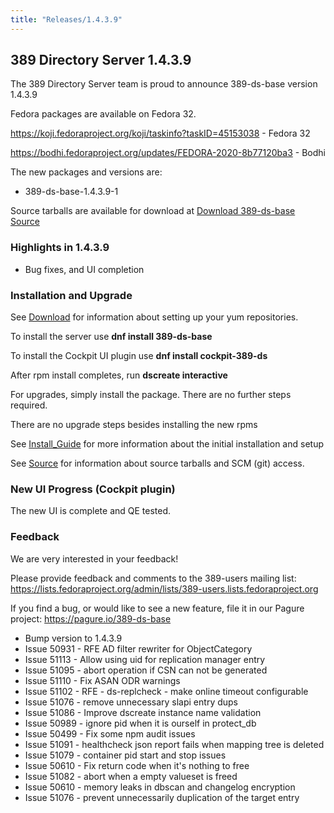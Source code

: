 ```yaml
---
title: "Releases/1.4.3.9"
---
```


389 Directory Server 1.4.3.9
-----------------------------

The 389 Directory Server team is proud to announce 389-ds-base version 1.4.3.9

Fedora packages are available on Fedora 32.

<https://koji.fedoraproject.org/koji/taskinfo?taskID=45153038> - Fedora 32

<https://bodhi.fedoraproject.org/updates/FEDORA-2020-8b77120ba3> - Bodhi


The new packages and versions are:

- 389-ds-base-1.4.3.9-1

Source tarballs are available for download at [Download 389-ds-base Source](https://releases.pagure.org/389-ds-base/389-ds-base-1.4.3.9.tar.bz2)

### Highlights in 1.4.3.9

- Bug fixes, and UI completion

### Installation and Upgrade 

See [Download](../download.html) for information about setting up your yum repositories.

To install the server use **dnf install 389-ds-base**

To install the Cockpit UI plugin use **dnf install cockpit-389-ds**

After rpm install completes, run **dscreate interactive**

For upgrades, simply install the package.  There are no further steps required.

There are no upgrade steps besides installing the new rpms 

See [Install\_Guide](../howto/howto-install-389.html) for more information about the initial installation and setup

See [Source](../development/source.html) for information about source tarballs and SCM (git) access.

### New UI Progress (Cockpit plugin)

The new UI is complete and QE tested.

### Feedback

We are very interested in your feedback!

Please provide feedback and comments to the 389-users mailing list: <https://lists.fedoraproject.org/admin/lists/389-users.lists.fedoraproject.org>

If you find a bug, or would like to see a new feature, file it in our Pagure project: <https://pagure.io/389-ds-base>

- Bump version to 1.4.3.9
- Issue 50931 - RFE AD filter rewriter for ObjectCategory
- Issue 51113 - Allow using uid for replication manager entry
- Issue 51095 - abort operation if CSN can not be generated
- Issue 51110 - Fix ASAN ODR warnings
- Issue 51102 - RFE - ds-replcheck - make online timeout configurable
- Issue 51076 - remove unnecessary slapi entry dups
- Issue 51086 - Improve dscreate instance name validation
- Issue 50989 - ignore pid when it is ourself in protect_db
- Issue 50499 - Fix some npm audit issues
- Issue 51091 - healthcheck json report fails when mapping tree is deleted
- Issue 51079 - container pid start and stop issues
- Issue 50610 - Fix return code when it's nothing to free
- Issue 51082 - abort when a empty valueset is freed
- Issue 50610 - memory leaks in dbscan and changelog encryption
- Issue 51076 - prevent unnecessarily duplication of the target entry

